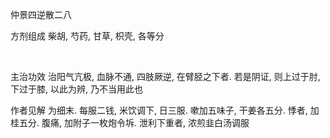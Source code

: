 仲景四逆散二八

方剂组成 柴胡, 芍药, 甘草, 枳壳, 各等分

 

主治功效 治阳气亢极, 血脉不通, 四肢厥逆, 在臂胫之下者. 若是阴证, 则上过于肘, 下过于膝, 以此为辨, 乃不当用此也 

作者见解 为细末. 每服二钱, 米饮调下, 日三服. 嗽加五味子, 干姜各五分. 悸者, 加桂五分. 腹痛, 加附子一枚炮令坼. 泄利下重者, 浓煎韭白汤调服 

